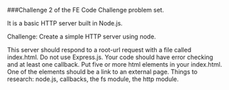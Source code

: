 ###Challenge 2 of the FE Code Challenge problem set.

It is a basic HTTP server built in Node.js.

Challenge: Create a simple HTTP server using node.

This server should respond to a root-url request with a file called index.html. Do not use Express.js. Your code should have error checking and at least one callback. Put five or more html elements in your index.html. One of the elements should be a link to an external page. Things to research: node.js, callbacks, the fs module, the http module.

